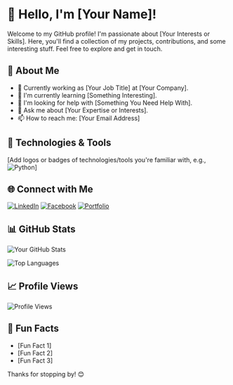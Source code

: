 # 👋 Hello, I'm [Your Name]!

Welcome to my GitHub profile! I'm passionate about [Your Interests or Skills]. Here, you'll find a collection of my projects, contributions, and some interesting stuff. Feel free to explore and get in touch.

## 🚀 About Me

- 💼 Currently working as [Your Job Title] at [Your Company].
- 🌱 I'm currently learning [Something Interesting].
- 🤔 I'm looking for help with [Something You Need Help With].
- 💬 Ask me about [Your Expertise or Interests].
- 📫 How to reach me: [Your Email Address]

## 🔧 Technologies & Tools

[Add logos or badges of technologies/tools you're familiar with, e.g., ![Python](https://img.shields.io/badge/Python-3776AB?style=flat&logo=python&logoColor=white)]

## 🌐 Connect with Me

[![LinkedIn](https://img.shields.io/badge/LinkedIn-YourLinkedInProfile-blue)](https://www.linkedin.com/in/chandra-sekhar-karmakar/)
[![Facebook](https://img.shields.io/badge/Facebook-YourTwitterHandle-blue)](https://twitter.com/yourtwitterhandle)
[![Portfolio](https://img.shields.io/badge/Portfolio-YourPortfolio-blue)](https://yourportfolio.com)

## 📊 GitHub Stats

![Your GitHub Stats](https://github-readme-stats.vercel.app/api?username=yourusername&show_icons=true&theme=radical)

![Top Languages](https://github-readme-stats.vercel.app/api/top-langs/?username=yourusername&layout=compact&theme=radical)

## 📈 Profile Views

![Profile Views](https://komarev.com/ghpvc/?username=yourusername)

## 🎉 Fun Facts

- [Fun Fact 1]
- [Fun Fact 2]
- [Fun Fact 3]

Thanks for stopping by! 😊

<!---
CHANDRA92/CHANDRA92 is a ✨ special ✨ repository because its `README.md` (this file) appears on your GitHub profile.
You can click the Preview link to take a look at your changes.
--->

